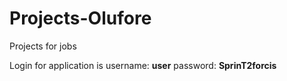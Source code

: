 # Projects-Olufore
Projects for jobs

Login for application is username: **user** password: **SprinT2forcis**
